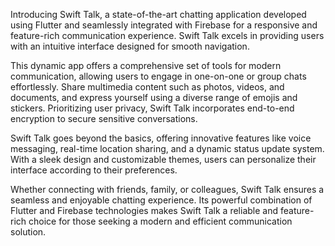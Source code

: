 Introducing Swift Talk, a state-of-the-art chatting application developed using Flutter and seamlessly integrated with Firebase for a responsive and feature-rich communication experience. Swift Talk excels in providing users with an intuitive interface designed for smooth navigation.

This dynamic app offers a comprehensive set of tools for modern communication, allowing users to engage in one-on-one or group chats effortlessly. Share multimedia content such as photos, videos, and documents, and express yourself using a diverse range of emojis and stickers. Prioritizing user privacy, Swift Talk incorporates end-to-end encryption to secure sensitive conversations.

Swift Talk goes beyond the basics, offering innovative features like voice messaging, real-time location sharing, and a dynamic status update system. With a sleek design and customizable themes, users can personalize their interface according to their preferences.

Whether connecting with friends, family, or colleagues, Swift Talk ensures a seamless and enjoyable chatting experience. Its powerful combination of Flutter and Firebase technologies makes Swift Talk a reliable and feature-rich choice for those seeking a modern and efficient communication solution.
